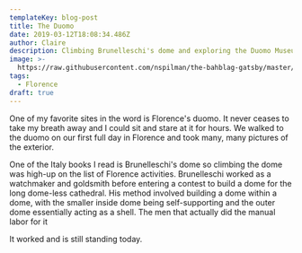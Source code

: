 ```yaml
---
templateKey: blog-post
title: The Duomo
date: 2019-03-12T18:08:34.486Z
author: Claire
description: Climbing Brunelleschi's dome and exploring the Duomo Museum.
image: >-
  https://raw.githubusercontent.com/nspilman/the-bahblag-gatsby/master/static/img/london3Westminster.jpg
tags:
  - Florence
draft: true
---
```

One of my favorite sites in the word is Florence's duomo.  It never ceases to take my breath away and I could sit and stare at it for hours.  We walked to the duomo on our first full day in Florence and took many, many pictures of the exterior.

One of the Italy books I read is Brunelleschi's dome so climbing the dome was high-up on the list of Florence activities.  Brunelleschi worked as a watchmaker and goldsmith before entering a contest to build a dome for the long dome-less cathedral.  His method involved building a dome within a dome, with the smaller inside dome being self-supporting and the outer dome essentially acting as a shell.  The men that actually did the manual labor for it 

It worked and is still standing today.
